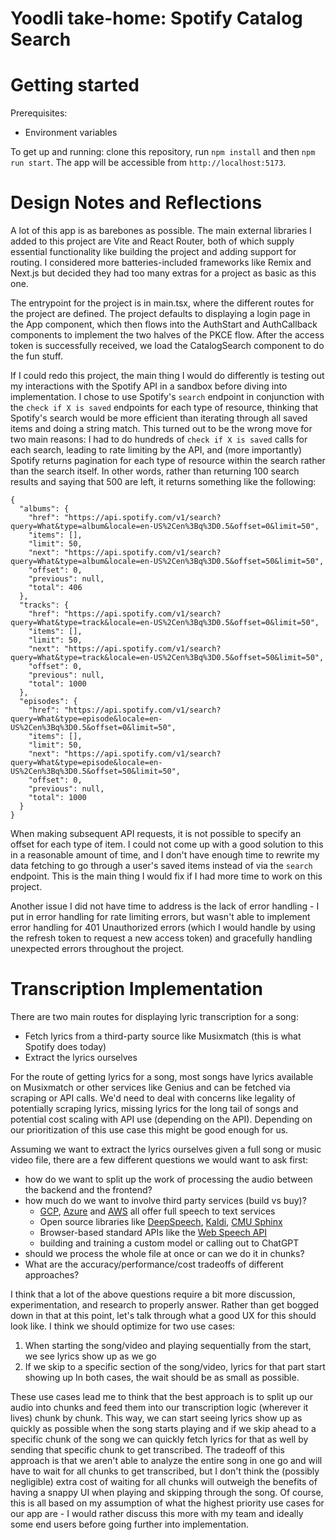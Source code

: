 # Yoodli take-home: Spotify Catalog Search

# Getting started

Prerequisites:
- Environment variables

To get up and running: clone this repository, run `npm install` and then `npm run start`. The app will be accessible from `http://localhost:5173`.

# Design Notes and Reflections
A lot of this app is as barebones as possible. The main external libraries I added to this project are Vite and React Router, both of which supply essential functionality like building the project and adding support for routing. I considered more batteries-included frameworks like Remix and Next.js but decided they had too many extras for a project as basic as this one.

The entrypoint for the project is in main.tsx, where the different routes for the project are defined. The project defaults to displaying a login page in the App component, which then flows into the AuthStart and AuthCallback components to implement the two halves of the PKCE flow. After the access token is successfully received, we load the CatalogSearch component to do the fun stuff.

If I could redo this project, the main thing I would do differently is testing out my interactions with the Spotify API in a sandbox before diving into implementation. I chose to use Spotify's `search` endpoint in conjunction with the `check if X is saved` endpoints for each type of resource, thinking that Spotify's search would be more efficient than iterating through all saved items and doing a string match. This turned out to be the wrong move for two main reasons: I had to do hundreds of `check if X is saved` calls for each search, leading to rate limiting by the API, and (more importantly) Spotify returns pagination for each type of resource within the search rather than the search itself. In other words, rather than returning 100 search results and saying that 500 are left, it returns something like the following:
```
{
  "albums": {
    "href": "https://api.spotify.com/v1/search?query=What&type=album&locale=en-US%2Cen%3Bq%3D0.5&offset=0&limit=50",
    "items": [],
    "limit": 50,
    "next": "https://api.spotify.com/v1/search?query=What&type=album&locale=en-US%2Cen%3Bq%3D0.5&offset=50&limit=50",
    "offset": 0,
    "previous": null,
    "total": 406
  },
  "tracks": {
    "href": "https://api.spotify.com/v1/search?query=What&type=track&locale=en-US%2Cen%3Bq%3D0.5&offset=0&limit=50",
    "items": [],
    "limit": 50,
    "next": "https://api.spotify.com/v1/search?query=What&type=track&locale=en-US%2Cen%3Bq%3D0.5&offset=50&limit=50",
    "offset": 0,
    "previous": null,
    "total": 1000
  },
  "episodes": {
    "href": "https://api.spotify.com/v1/search?query=What&type=episode&locale=en-US%2Cen%3Bq%3D0.5&offset=0&limit=50",
    "items": [],
    "limit": 50,
    "next": "https://api.spotify.com/v1/search?query=What&type=episode&locale=en-US%2Cen%3Bq%3D0.5&offset=50&limit=50",
    "offset": 0,
    "previous": null,
    "total": 1000
  }
}
```
When making subsequent API requests, it is not possible to specify an offset for each type of item. I could not come up with a good solution to this in a reasonable amount of time, and I don't have enough time to rewrite my data fetching to go through a user's saved items instead of via the `search` endpoint. This is the main thing I would fix if I had more time to work on this project.

Another issue I did not have time to address is the lack of error handling - I put in error handling for rate limiting errors, but wasn't able to implement error handling for 401 Unauthorized errors (which I would handle by using the refresh token to request a new access token) and gracefully handling unexpected errors throughout the project.

# Transcription Implementation

There are two main routes for displaying lyric transcription for a song:
- Fetch lyrics from a third-party source like Musixmatch (this is what Spotify does today)
- Extract the lyrics ourselves

For the route of getting lyrics for a song, most songs have lyrics available on Musixmatch or other services like Genius and can be fetched via scraping or API calls. We'd need to deal with concerns like legality of potentially scraping lyrics, missing lyrics for the long tail of songs and potential cost scaling with API use (depending on the API). Depending on our prioritization of this use case this might be good enough for us.

Assuming we want to extract the lyrics ourselves given a full song or music video file, there are a few different questions we would want to ask first:
- how do we want to split up the work of processing the audio between the backend and the frontend?
- how much do we want to involve third party services (build vs buy)?
  - [GCP](https://cloud.google.com/speech-to-text), [Azure](https://azure.microsoft.com/en-us/products/ai-services/speech-to-text) and [AWS](https://aws.amazon.com/transcribe/) all offer full speech to text services
  - Open source libraries like [DeepSpeech](https://github.com/mozilla/DeepSpeech), [Kaldi](https://github.com/kaldi-asr/kaldi), [CMU Sphinx](https://cmusphinx.github.io/)
  - Browser-based standard APIs like the [Web Speech API](https://developer.mozilla.org/en-US/docs/Web/API/Web_Speech_API)
  - building and training a custom model or calling out to ChatGPT
- should we process the whole file at once or can we do it in chunks?
- What are the accuracy/performance/cost tradeoffs of different approaches?

I think that a lot of the above questions require a bit more discussion, experimentation, and research to properly answer. Rather than get bogged down in that at this point, let's talk through what a good UX for this should look like. I think we should optimize for two use cases:
1. When starting the song/video and playing sequentially from the start, we see lyrics show up as we go
2. If we skip to a specific section of the song/video, lyrics for that part start showing up
In both cases, the wait should be as small as possible.

These use cases lead me to think that the best approach is to split up our audio into chunks and feed them into our transcription logic (wherever it lives) chunk by chunk. This way, we can start seeing lyrics show up as quickly as possible when the song starts playing and if we skip ahead to a specific chunk of the song we can quickly fetch lyrics for that as well by sending that specific chunk to get transcribed. The tradeoff of this approach is that we aren't able to analyze the entire song in one go and will have to wait for all chunks to get transcribed, but I don't think the (possibly negligible) extra cost of waiting for all chunks will outweigh the benefits of having a snappy UI when playing and skipping through the song. Of course, this is all based on my assumption of what the highest priority use cases for our app are - I would rather discuss this more with my team and ideally some end users before going further into implementation.